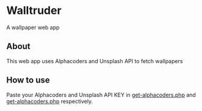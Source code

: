 # Walltruder
A wallpaper web app
## About
This web app uses Alphacoders and Unsplash API to fetch wallpapers
## How to use
Paste your Alphacoders and Unsplash API KEY in [get-alphacoders.php](assets/php/get-alphacoders.php) and [get-alphacoders.php](assets/php/get-unsplash.php) respectively.
